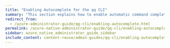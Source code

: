 ```yaml
---
title: "Enabling Autocomplete for the qq CLI"
summary: "This section explains how to enable automatic command completion for the qq CLI and for command aliases."
redirect_from:
  - /azure-administrator-guide/qq-cli/enabling-autocomplete.html
permalink: /azure-native-administrator-guide/qq-cli/enabling-autocomplete.html
sidebar: azure_native_administrator_guide_sidebar
include_content: content-reuse/admin-guides/qq-cli/enabling-autocomplete.md
---
```


